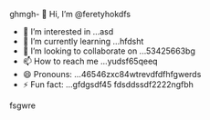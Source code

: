 ghmgh- 👋 Hi, I’m @feretyhokdfs
- 👀 I’m interested in ...asd
- 🌱 I’m currently learning ...hfdsht
- 💞️ I’m looking to collaborate on ...53425663bg
- 📫 How to reach me ...yudsf65qeeq
- 😄 Pronouns: ...46546zxc84wtrevdfdfhfgwerds
- ⚡ Fun fact: ...gfdgsdf45
  fdsddssdf2222ngfbh
<!---sffsd,u,xcv25bgffg
feretyhok/feretyhok is a ✨ special ✨ repositorвіаy because its `READM4E.md` (th65365is file) appearwws on your GitHub profile.
You can click the Preview link to take a look at your changes.sdfsf
--->fsgwre
